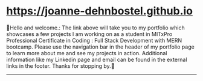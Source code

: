 
# https://joanne-dehnbostel.github.io

&#X1F34E;Hello and welcome.:
The link above will take you to my portfolio which showcases a few projects I am working on as a student in MITxPro Professional Certificate in Coding : Full Stack Development with MERN bootcamp. 
Please use the navigation bar in the header of my portfolio page to learn more about me and see my projects in action. 
Additional information like my Linkedin page and email can be found in the external links in the footer. Thanks for stopping by.&#X1F49B; 
***
